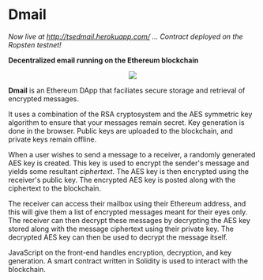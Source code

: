 # Dmail

_Now live at http://tsedmail.herokuapp.com/ ... Contract deployed on the Ropsten testnet!_

__Decentralized email running on the Ethereum blockchain__

<p align="center">
  <img src="https://raw.githubusercontent.com/UCSDTCT/Dmail/master/diagram.png"/>
</p>

__Dmail__ is an Ethereum DApp that faciliates secure storage and retrieval of encrypted messages.

It uses a combination of the RSA cryptosystem and the AES symmetric key algorithm to ensure that your messages remain secret. Key generation is done in the browser. Public keys are uploaded to the blockchain, and private keys remain offline.

When a user wishes to send a message to a receiver, a randomly generated AES key is created. This key is used to encrypt the sender's message and yields some resultant *ciphertext*. The AES key is then encrypted using the receiver's public key. The encrypted AES key is posted along with the ciphertext to the blockchain.

The receiver can access their mailbox using their Ethereum address, and this will give them a list of encrypted messages meant for their eyes only. The receiver can then decrypt these messages by decrypting the AES key stored along with the message ciphertext using their private key. The decrypted AES key can then be used to decrypt the message itself.

 JavaScript on the front-end handles encryption, decryption, and key generation. A smart contract written in Solidity is used to interact with the blockchain.
